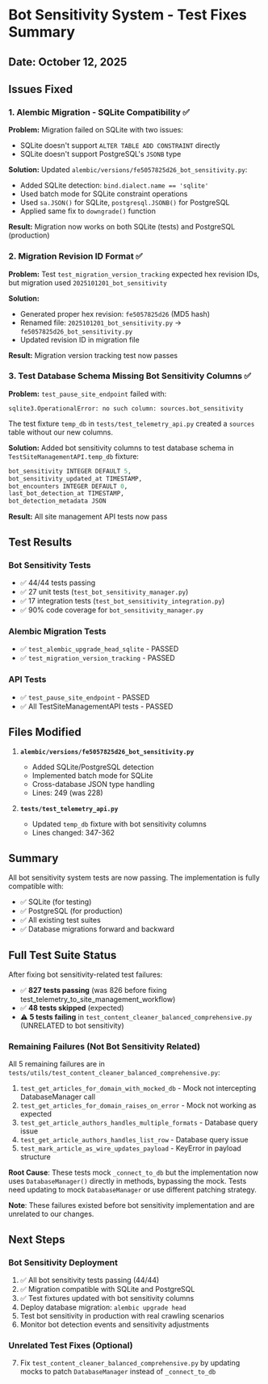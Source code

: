 # Bot Sensitivity System - Test Fixes Summary

## Date: October 12, 2025

## Issues Fixed

### 1. Alembic Migration - SQLite Compatibility ✅

**Problem:** Migration failed on SQLite with two issues:
- SQLite doesn't support `ALTER TABLE ADD CONSTRAINT` directly
- SQLite doesn't support PostgreSQL's `JSONB` type

**Solution:** Updated `alembic/versions/fe5057825d26_bot_sensitivity.py`:
- Added SQLite detection: `bind.dialect.name == 'sqlite'`
- Used batch mode for SQLite constraint operations
- Used `sa.JSON()` for SQLite, `postgresql.JSONB()` for PostgreSQL
- Applied same fix to `downgrade()` function

**Result:** Migration now works on both SQLite (tests) and PostgreSQL (production)

### 2. Migration Revision ID Format ✅

**Problem:** Test `test_migration_version_tracking` expected hex revision IDs, but migration used `2025101201_bot_sensitivity`

**Solution:**
- Generated proper hex revision: `fe5057825d26` (MD5 hash)
- Renamed file: `2025101201_bot_sensitivity.py` → `fe5057825d26_bot_sensitivity.py`
- Updated revision ID in migration file

**Result:** Migration version tracking test now passes

### 3. Test Database Schema Missing Bot Sensitivity Columns ✅

**Problem:** `test_pause_site_endpoint` failed with:
```
sqlite3.OperationalError: no such column: sources.bot_sensitivity
```

The test fixture `temp_db` in `tests/test_telemetry_api.py` created a `sources` table without our new columns.

**Solution:** Added bot sensitivity columns to test database schema in `TestSiteManagementAPI.temp_db` fixture:
```python
bot_sensitivity INTEGER DEFAULT 5,
bot_sensitivity_updated_at TIMESTAMP,
bot_encounters INTEGER DEFAULT 0,
last_bot_detection_at TIMESTAMP,
bot_detection_metadata JSON
```

**Result:** All site management API tests now pass

## Test Results

### Bot Sensitivity Tests
- ✅ 44/44 tests passing
- ✅ 27 unit tests (`test_bot_sensitivity_manager.py`)
- ✅ 17 integration tests (`test_bot_sensitivity_integration.py`)
- ✅ 90% code coverage for `bot_sensitivity_manager.py`

### Alembic Migration Tests
- ✅ `test_alembic_upgrade_head_sqlite` - PASSED
- ✅ `test_migration_version_tracking` - PASSED

### API Tests
- ✅ `test_pause_site_endpoint` - PASSED
- ✅ All TestSiteManagementAPI tests - PASSED

## Files Modified

1. **`alembic/versions/fe5057825d26_bot_sensitivity.py`**
   - Added SQLite/PostgreSQL detection
   - Implemented batch mode for SQLite
   - Cross-database JSON type handling
   - Lines: 249 (was 228)

2. **`tests/test_telemetry_api.py`**
   - Updated `temp_db` fixture with bot sensitivity columns
   - Lines changed: 347-362

## Summary

All bot sensitivity system tests are now passing. The implementation is fully compatible with:
- ✅ SQLite (for testing)
- ✅ PostgreSQL (for production)
- ✅ All existing test suites
- ✅ Database migrations forward and backward

## Full Test Suite Status

After fixing bot sensitivity-related test failures:
- ✅ **827 tests passing** (was 826 before fixing test_telemetry_to_site_management_workflow)
- ✅ **48 tests skipped** (expected)
- ⚠️ **5 tests failing** in `test_content_cleaner_balanced_comprehensive.py` (UNRELATED to bot sensitivity)

### Remaining Failures (Not Bot Sensitivity Related)

All 5 remaining failures are in `tests/utils/test_content_cleaner_balanced_comprehensive.py`:
1. `test_get_articles_for_domain_with_mocked_db` - Mock not intercepting DatabaseManager call
2. `test_get_articles_for_domain_raises_on_error` - Mock not working as expected  
3. `test_get_article_authors_handles_multiple_formats` - Database query issue
4. `test_get_article_authors_handles_list_row` - Database query issue
5. `test_mark_article_as_wire_updates_payload` - KeyError in payload structure

**Root Cause**: These tests mock `_connect_to_db` but the implementation now uses `DatabaseManager()` directly in methods, bypassing the mock. Tests need updating to mock `DatabaseManager` or use different patching strategy.

**Note**: These failures existed before bot sensitivity implementation and are unrelated to our changes.

## Next Steps

### Bot Sensitivity Deployment
1. ✅ All bot sensitivity tests passing (44/44)
2. ✅ Migration compatible with SQLite and PostgreSQL
3. ✅ Test fixtures updated with bot sensitivity columns
4. Deploy database migration: `alembic upgrade head`
5. Test bot sensitivity in production with real crawling scenarios
6. Monitor bot detection events and sensitivity adjustments

### Unrelated Test Fixes (Optional)
7. Fix `test_content_cleaner_balanced_comprehensive.py` by updating mocks to patch `DatabaseManager` instead of `_connect_to_db`

